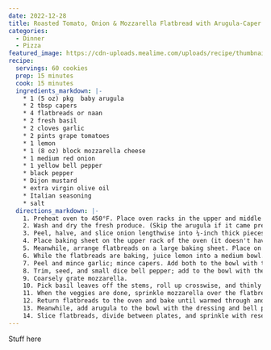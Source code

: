 ```yaml
---
date: 2022-12-28
title: Roasted Tomato, Onion & Mozzarella Flatbread with Arugula-Caper Salad
categories:
  - Dinner
  - Pizza
featured_image: https://cdn-uploads.mealime.com/uploads/recipe/thumbnail/2200/presentation_e05d2589-f7d8-4014-8080-8324127bb3af.jpeg
recipe:
  servings: 60 cookies
  prep: 15 minutes
  cook: 15 minutes
  ingredients_markdown: |-
    * 1 (5 oz) pkg  baby arugula
    * 2 tbsp capers
    * 4 flatbreads or naan
    * 2 fresh basil
    * 2 cloves garlic
    * 2 pints grape tomatoes
    * 1 lemon
    * 1 (8 oz) block mozzarella cheese
    * 1 medium red onion
    * 1 yellow bell pepper
    * black pepper
    * Dijon mustard
    * extra virgin olive oil
    * Italian seasoning
    * salt
  directions_markdown: |-
    1. Preheat oven to 450°F. Place oven racks in the upper and middle positions.
    2. Wash and dry the fresh produce. (Skip the arugula if it came pre-washed.)
    3. Peel, halve, and slice onion lengthwise into ¼-inch thick pieces; halve tomatoes. Transfer both to a baking sheet pan, drizzle with oil, and season with spices. Toss to combine, then spread out in an even layer.
    4. Place baking sheet on the upper rack of the oven (it doesn't have to be fully heated) and roast, tossing halfway through, until veggies soften, about 15 minutes.
    5. Meanwhile, arrange flatbreads on a large baking sheet. Place on the lower rack and bake, flipping halfway through, until slightly crispy, about 8 minutes. Remove from oven and set aside.
    6. While the flatbreads are baking, juice lemon into a medium bowl.
    7. Peel and mince garlic; mince capers. Add both to the bowl with the lemon juice along with oil, Dijon, salt, and pepper; whisk to combine the dressing.
    8. Trim, seed, and small dice bell pepper; add to the bowl with the dressing and set aside.
    9. Coarsely grate mozzarella.
    10. Pick basil leaves off the stems, roll up crosswise, and thinly slice into ribbons.
    11. When the veggies are done, sprinkle mozzarella over the flatbreads; top with the roasted veggies and half of the basil. (Reserve remaining basil for serving.)
    12. Return flatbreads to the oven and bake until warmed through and cheese is melted, about 5 minutes. Remove from oven.
    13. Meanwhile, add arugula to the bowl with the dressing and bell pepper; toss to combine the salad.
    14. Slice flatbreads, divide between plates, and sprinkle with reserved basil. Serve with salad on the side and enjoy!
---
```

Stuff here
